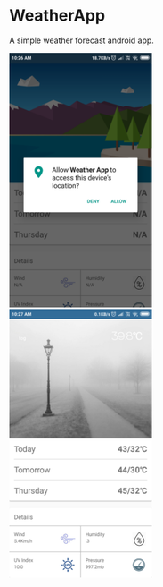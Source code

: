 # WeatherApp
A simple weather forecast android app.

<img src="images/permission.png" width="256">
<img src="images/result.png" width="256">
